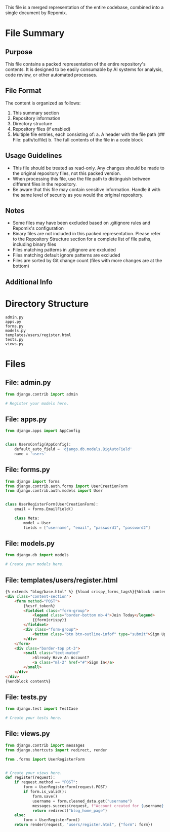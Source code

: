 This file is a merged representation of the entire codebase, combined into a single document by Repomix.

# File Summary

## Purpose
This file contains a packed representation of the entire repository's contents.
It is designed to be easily consumable by AI systems for analysis, code review,
or other automated processes.

## File Format
The content is organized as follows:
1. This summary section
2. Repository information
3. Directory structure
4. Repository files (if enabled)
4. Multiple file entries, each consisting of:
  a. A header with the file path (## File: path/to/file)
  b. The full contents of the file in a code block

## Usage Guidelines
- This file should be treated as read-only. Any changes should be made to the
  original repository files, not this packed version.
- When processing this file, use the file path to distinguish
  between different files in the repository.
- Be aware that this file may contain sensitive information. Handle it with
  the same level of security as you would the original repository.

## Notes
- Some files may have been excluded based on .gitignore rules and Repomix's configuration
- Binary files are not included in this packed representation. Please refer to the Repository Structure section for a complete list of file paths, including binary files
- Files matching patterns in .gitignore are excluded
- Files matching default ignore patterns are excluded
- Files are sorted by Git change count (files with more changes are at the bottom)

## Additional Info

# Directory Structure
```
admin.py
apps.py
forms.py
models.py
templates/users/register.html
tests.py
views.py
```

# Files

## File: admin.py
```python
from django.contrib import admin

# Register your models here.
```

## File: apps.py
```python
from django.apps import AppConfig


class UsersConfig(AppConfig):
    default_auto_field = 'django.db.models.BigAutoField'
    name = 'users'
```

## File: forms.py
```python
from django import forms
from django.contrib.auth.forms import UserCreationForm
from django.contrib.auth.models import User


class UserRegisterForm(UserCreationForm):
    email = forms.EmailField()

    class Meta:
        model = User
        fields = ["username", "email", "password1", "password2"]
```

## File: models.py
```python
from django.db import models

# Create your models here.
```

## File: templates/users/register.html
```html
{% extends "blog/base.html" %} {%load crispy_forms_tags%}{%block content%}
<div class="content-section">
    <form method="POST">
        {%csrf_token%}
        <fieldset class="form-group">
            <legend class="border-bottom mb-4">Join Today</legend>
            {{form|crispy}}
        </fieldset>
        <div class="form-group">
            <button class="btn btn-outline-infof" type="submit">Sign Up</button>
        </div>
    </form>
    <div class="border-top pt-3">
        <small class="text-muted"
            >Already Have An Account?
            <a class="ml-2" href="#">Sign In</a>
        </small>
    </div>
</div>
{%endblock content%}
```

## File: tests.py
```python
from django.test import TestCase

# Create your tests here.
```

## File: views.py
```python
from django.contrib import messages
from django.shortcuts import redirect, render

from .forms import UserRegisterForm


# Create your views here.
def register(request):
    if request.method == "POST":
        form = UserRegisterForm(request.POST)
        if form.is_valid():
            form.save()
            username = form.cleaned_data.get("username")
            messages.success(request, f"Account created for {username} !")
            return redirect("blog_home_page")
    else:
        form = UserRegisterForm()
    return render(request, "users/register.html", {"form": form})
```
